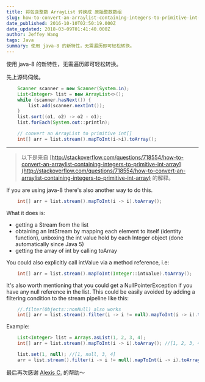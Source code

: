 ```yaml
---
title: 将包含整数 ArrayList 转换成 原始整数数组
slug: how-to-convert-an-arraylist-containing-integers-to-primitive-int-array
date_published: 2016-10-10T02:50:19.000Z
date_updated: 2018-03-09T01:41:40.000Z
author: Jeffey Wang
tags: Java
summary: 使用 java-8 的新特性，无需遍历即可轻松转换。
---
```


使用 java-8 的新特性，无需遍历即可轻松转换。

先上源码伺候。

```java
    Scanner scanner = new Scanner(System.in);
    List<Integer> list = new ArrayList<>();
    while (scanner.hasNext()) {
        list.add(scanner.nextInt());
    }
    list.sort((o1, o2) -> o2 - o1);
    list.forEach(System.out::println);

    // convert an ArrayList to primitive int[]
    int[] arr = list.stream().mapToInt(i->i).toArray();
```

---

> 以下是来自
> [http://stackoverflow.com/questions/718554/how-to-convert-an-arraylist-containing-integers-to-primitive-int-array](http://stackoverflow.com/questions/718554/how-to-convert-an-arraylist-containing-integers-to-primitive-int-array) 的解释。

If you are using java-8 there's also another way to do this.

```java
    int[] arr = list.stream().mapToInt(i -> i).toArray();
```

What it does is:

- getting a Stream from the list
- obtaining an IntStream by mapping each element to itself (identity function), unboxing the int value hold by each Integer object (done automatically since Java 5)
- getting the array of int by calling toArray

You could also explicitly call intValue via a method reference, i.e:

```java
    int[] arr = list.stream().mapToInt(Integer::intValue).toArray();
```

It's also worth mentioning that you could get a NullPointerException if you have any null reference in the list. This could be easily avoided by adding a filtering condition to the stream pipeline like this:

```java
    //.filter(Objects::nonNull) also works
    int[] arr = list.stream().filter(i -> i != null).mapToInt(i -> i).toArray();
```

Example:

```java
    List<Integer> list = Arrays.asList(1, 2, 3, 4);
    int[] arr = list.stream().mapToInt(i -> i).toArray(); //[1, 2, 3, 4]

    list.set(1, null); //[1, null, 3, 4]
    arr = list.stream().filter(i -> i != null).mapToInt(i -> i).toArray(); //[1, 3, 4]
```

最后再次感谢 [Alexis C.](http://stackoverflow.com/users/1587046/alexis-c) 的帮助～
